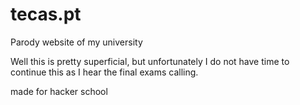 # tecas.pt
Parody website of my university 

Well this is pretty superficial, but unfortunately I do not have time to continue this as I hear the final exams calling.

made for hacker school
